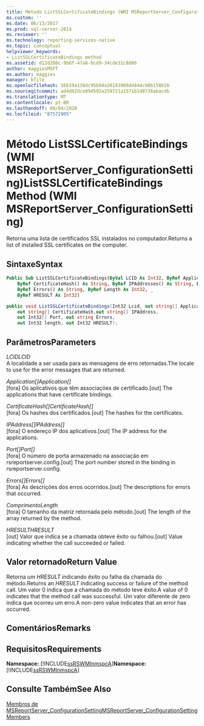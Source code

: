 ```yaml
---
title: Método ListSSLCertificateBindings (WMI MSReportServer_ConfigurationSetting) | Microsoft Docs
ms.custom: ''
ms.date: 06/13/2017
ms.prod: sql-server-2014
ms.reviewer: ''
ms.technology: reporting-services-native
ms.topic: conceptual
helpviewer_keywords:
- ListSSLCertificateBindings method
ms.assetid: d12d280c-9b6f-47a8-bcd9-34cde31c8886
author: maggiesMSFT
ms.author: maggies
manager: kfile
ms.openlocfilehash: 56b19a138dc95b94a20183909dd444c90b158b26
ms.sourcegitcommit: ad4d92dce894592a259721a1571b1d8736abacdb
ms.translationtype: MT
ms.contentlocale: pt-BR
ms.lasthandoff: 08/04/2020
ms.locfileid: "87572905"
---
```

# <a name="listsslcertificatebindings-method-wmi-msreportserver_configurationsetting"></a><span data-ttu-id="2d65a-102">Método ListSSLCertificateBindings (WMI MSReportServer_ConfigurationSetting)</span><span class="sxs-lookup"><span data-stu-id="2d65a-102">ListSSLCertificateBindings Method (WMI MSReportServer_ConfigurationSetting)</span></span>
  <span data-ttu-id="2d65a-103">Retorna uma lista de certificados SSL instalados no computador.</span><span class="sxs-lookup"><span data-stu-id="2d65a-103">Returns a list of installed SSL certificates on the computer.</span></span>  
  
## <a name="syntax"></a><span data-ttu-id="2d65a-104">Sintaxe</span><span class="sxs-lookup"><span data-stu-id="2d65a-104">Syntax</span></span>  
  
```vb  
Public Sub ListSSLCertificateBindings(ByVal LCID As Int32, ByRef Application() As String, _  
    ByRef CertificateHash() As String, ByRef IPAddresses() As String, ByRef Port() As Int32, _  
    ByRef Errors() As String, ByRef Length As Int32, _  
    ByRef HRESULT As Int32)  
```  
  
```csharp  
public void ListSSLCertificateBindings(Int32 Lcid, out string[] Application,   
    out string[] CertificateHash,out string[] IPAddress,   
    out Int32[] Port, out string Errors,   
    out Int32 length, out Int32 HRESULT);  
```  
  
## <a name="parameters"></a><span data-ttu-id="2d65a-105">Parâmetros</span><span class="sxs-lookup"><span data-stu-id="2d65a-105">Parameters</span></span>  
 <span data-ttu-id="2d65a-106">*LCID*</span><span class="sxs-lookup"><span data-stu-id="2d65a-106">*LCID*</span></span>  
 <span data-ttu-id="2d65a-107">A localidade a ser usada para as mensagens de erro retornadas.</span><span class="sxs-lookup"><span data-stu-id="2d65a-107">The locale to use for the error messages that are returned.</span></span>  
  
 <span data-ttu-id="2d65a-108">*Application[]*</span><span class="sxs-lookup"><span data-stu-id="2d65a-108">*Application[]*</span></span>  
 <span data-ttu-id="2d65a-109">[fora] Os aplicativos que têm associações de certificado.</span><span class="sxs-lookup"><span data-stu-id="2d65a-109">[out] The applications that have certificate bindings.</span></span>  
  
 <span data-ttu-id="2d65a-110">*CertificateHash[]*</span><span class="sxs-lookup"><span data-stu-id="2d65a-110">*CertificateHash[]*</span></span>  
 <span data-ttu-id="2d65a-111">[fora] Os hashes dos certificados.</span><span class="sxs-lookup"><span data-stu-id="2d65a-111">[out] The hashes for the certificates.</span></span>  
  
 <span data-ttu-id="2d65a-112">*IPAddress[]*</span><span class="sxs-lookup"><span data-stu-id="2d65a-112">*IPAddress[]*</span></span>  
 <span data-ttu-id="2d65a-113">[fora] O endereço IP dos aplicativos.</span><span class="sxs-lookup"><span data-stu-id="2d65a-113">[out] The IP address for the applications.</span></span>  
  
 <span data-ttu-id="2d65a-114">*Port[]*</span><span class="sxs-lookup"><span data-stu-id="2d65a-114">*Port[]*</span></span>  
 <span data-ttu-id="2d65a-115">[fora] O número de porta armazenado na associação em rsreportserver.config.</span><span class="sxs-lookup"><span data-stu-id="2d65a-115">[out] The port number stored in the binding in rsreportserver.config.</span></span>  
  
 <span data-ttu-id="2d65a-116">*Errors[]*</span><span class="sxs-lookup"><span data-stu-id="2d65a-116">*Errors[]*</span></span>  
 <span data-ttu-id="2d65a-117">[fora] As descrições dos erros ocorridos.</span><span class="sxs-lookup"><span data-stu-id="2d65a-117">[out] The descriptions for errors that occurred.</span></span>  
  
 <span data-ttu-id="2d65a-118">*Comprimento*</span><span class="sxs-lookup"><span data-stu-id="2d65a-118">*Length*</span></span>  
 <span data-ttu-id="2d65a-119">[fora] O tamanho da matriz retornada pelo método.</span><span class="sxs-lookup"><span data-stu-id="2d65a-119">[out] The length of the array returned by the method.</span></span>  
  
 <span data-ttu-id="2d65a-120">*HRESULT*</span><span class="sxs-lookup"><span data-stu-id="2d65a-120">*HRESULT*</span></span>  
 <span data-ttu-id="2d65a-121">[out] Valor que indica se a chamada obteve êxito ou falhou.</span><span class="sxs-lookup"><span data-stu-id="2d65a-121">[out] Value indicating whether the call succeeded or failed.</span></span>  
  
## <a name="return-value"></a><span data-ttu-id="2d65a-122">Valor retornado</span><span class="sxs-lookup"><span data-stu-id="2d65a-122">Return Value</span></span>  
 <span data-ttu-id="2d65a-123">Retorna um *HRESULT* indicando êxito ou falha da chamada do método.</span><span class="sxs-lookup"><span data-stu-id="2d65a-123">Returns an *HRESULT* indicating success or failure of the method call.</span></span> <span data-ttu-id="2d65a-124">Um valor 0 indica que a chamada do método teve êxito.</span><span class="sxs-lookup"><span data-stu-id="2d65a-124">A value of 0 indicates that the method call was successful.</span></span> <span data-ttu-id="2d65a-125">Um valor diferente de zero indica que ocorreu um erro.</span><span class="sxs-lookup"><span data-stu-id="2d65a-125">A non-zero value indicates that an error has occurred.</span></span>  
  
## <a name="remarks"></a><span data-ttu-id="2d65a-126">Comentários</span><span class="sxs-lookup"><span data-stu-id="2d65a-126">Remarks</span></span>  
  
## <a name="requirements"></a><span data-ttu-id="2d65a-127">Requisitos</span><span class="sxs-lookup"><span data-stu-id="2d65a-127">Requirements</span></span>  
 <span data-ttu-id="2d65a-128">**Namespace:** [!INCLUDE[ssRSWMInmspcA](../../includes/ssrswminmspca-md.md)]</span><span class="sxs-lookup"><span data-stu-id="2d65a-128">**Namespace:** [!INCLUDE[ssRSWMInmspcA](../../includes/ssrswminmspca-md.md)]</span></span>  
  
## <a name="see-also"></a><span data-ttu-id="2d65a-129">Consulte Também</span><span class="sxs-lookup"><span data-stu-id="2d65a-129">See Also</span></span>  
 [<span data-ttu-id="2d65a-130">Membros de MSReportServer_ConfigurationSetting</span><span class="sxs-lookup"><span data-stu-id="2d65a-130">MSReportServer_ConfigurationSetting Members</span></span>](msreportserver-configurationsetting-members.md)  
  
  
